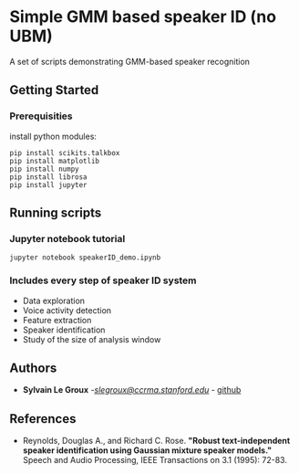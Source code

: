 # Simple GMM based speaker ID (no UBM)

A set of scripts demonstrating GMM-based speaker recognition

## Getting Started

### Prerequisities

install python modules:

```
pip install scikits.talkbox
pip install matplotlib
pip install numpy
pip install librosa
pip install jupyter
```

## Running scripts

### Jupyter notebook tutorial

```
jupyter notebook speakerID_demo.ipynb
```

### Includes every step of speaker ID system
* Data exploration
* Voice activity detection
* Feature extraction
* Speaker identification
* Study of the size of analysis window


## Authors

* **Sylvain Le Groux** -*<slegroux@ccrma.stanford.edu>* - [github](https://github.com/slegroux)


## References


* Reynolds, Douglas A., and Richard C. Rose. **"Robust text-independent speaker identification using Gaussian mixture speaker models."** Speech and Audio Processing, IEEE Transactions on 3.1 (1995): 72-83.